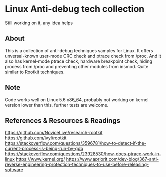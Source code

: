 # Linux Anti-debug tech collection
Still working on it, any idea helps

## About
This is a collection of anti-debug techniques samples for Linux. It offers unversal-known user-mode CRC check and ptrace check from /proc. And it also has kernel-mode ptrace check, hardware breakpoint check, hiding process from /proc and preventing other modules from insmod. Quite similar to Rootkit techniques.

## Note
Code works well on Linux 5.6 x86_64, probably not working on kernel version lower than this, further tests are welcome.

## References & Resources & Readings
https://github.com/NoviceLive/research-rootkit
https://github.com/ivyl/rootkit
https://stackoverflow.com/questions/3596781/how-to-detect-if-the-current-process-is-being-run-by-gdb
https://stackoverflow.com/questions/23928530/how-does-ptrace-work-in-linux
https://www.kernel.org/
https://www.apriorit.com/dev-blog/367-anti-reverse-engineering-protection-techniques-to-use-before-releasing-software
